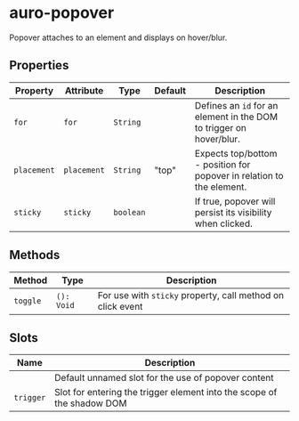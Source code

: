 # auro-popover

Popover attaches to an element and displays on hover/blur.

## Properties

| Property    | Attribute   | Type      | Default | Description                                      |
|-------------|-------------|-----------|---------|--------------------------------------------------|
| `for`       | `for`       | `String`  |         | Defines an `id` for an element in the DOM to trigger on hover/blur. |
| `placement` | `placement` | `String`  | "top"   | Expects top/bottom - position for popover in relation to the element. |
| `sticky`    | `sticky`    | `boolean` |         | If true, popover will persist its visibility when clicked. |

## Methods

| Method   | Type       | Description                                      |
|----------|------------|--------------------------------------------------|
| `toggle` | `(): Void` | For use with `sticky` property, call method on click event |

## Slots

| Name      | Description                                      |
|-----------|--------------------------------------------------|
|           | Default unnamed slot for the use of popover content |
| `trigger` | Slot for entering the trigger element into the scope of the shadow DOM |

